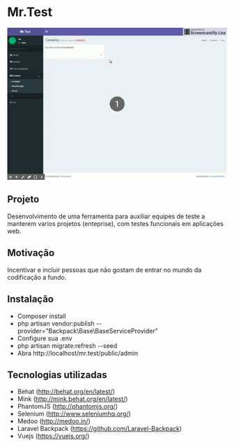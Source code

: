# Mr.Test

![alt tag](https://github.com/MrRobotTestOrg/Mr.Test/blob/dev/Demo.gif)


## Projeto

Desenvolvimento de uma ferramenta para auxiliar equipes de teste a manterem 
varios projetos (enteprise), com testes funcionais em aplicações web.

## Motivação

Incentivar e incluir pessoas que não gostam de entrar no mundo da codificação
a fundo.

## Instalação

- Composer install
- php artisan vendor:publish --provider="Backpack\Base\BaseServiceProvider"
- Configure sua .env
- php artisan migrate:refresh --seed
- Abra http://localhost/mr.test/public/admin

## Tecnologias utilizadas

- Behat (http://behat.org/en/latest/)
- Mink (http://mink.behat.org/en/latest/)
- PhantomJS (http://phantomjs.org/)
- Selenium (http://www.seleniumhq.org/)
- Medoo (http://medoo.in/)
- Laravel Backpack (https://github.com/Laravel-Backpack)
- Vuejs (https://vuejs.org/)